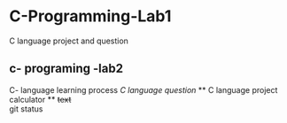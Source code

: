 # C-Programming-Lab1
C language project  and question
## c- programing -lab2 
C- language learning process
*C language question*
    ** C language project calculator **
~~text~~   
   git status
